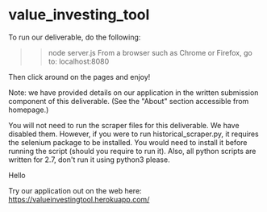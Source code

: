 # value_investing_tool

To run our deliverable, do the following:
>>node server.js
From a browser such as Chrome or Firefox, go to:
localhost:8080

Then click around on the pages and enjoy!

Note: we have provided details on our application in
the written submission component of this deliverable. 
(See the "About" section accessible from homepage.)

You will not need to run the scraper files for this deliverable.
We have disabled them. However, if you were to run
historical_scraper.py, it requires the selenium package to be installed. 
You would need to install it before running the script (should you 
require to run it). Also, all python scripts are written for 2.7, 
don't run it using python3 please.

Hello

Try our application out on the web here: https://valueinvestingtool.herokuapp.com/
